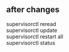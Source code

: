 ## after changes
supervisorctl reread  
supervisorctl update  
supervisorctl restart all  
supervisorctl status  

